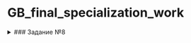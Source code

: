 # GB_final_specialization_work


<details>
    <summary>### Задание №8</summary>

```sql
-- Создаем базу данных
CREATE DATABASE People_friends;

-- Создем родительский класс с видами животных
CREATE TABLE Parent_class (
  id INT PRIMARY KEY AUTO_INCREMENT,
  species VARCHAR(50)
);

-- Наполняем таблицу видами
insert into parent_class (species)
values ('вьючные'),
		('домашние');

-- Создаем таблицу Домашних животных
CREATE TABLE Home_animals (
  id INT PRIMARY KEY AUTO_INCREMENT,
  species_name VARCHAR(50),
  class_id INT,
  FOREIGN KEY (class_id) REFERENCES Parent_class(id)
);

-- Наполняем таблицу доашними животнми
insert into home_animals (species_name, class_id)
values ('кошки', 2),
	   ('собаки', 2),
	   ('хомяки', 2);
	  
-- Создаем таблицу для вьючных животных
CREATE TABLE Pack_animals (
  id INT PRIMARY key AUTO_INCREMENT,
  species_name VARCHAR(50),
  class_id INT,
  FOREIGN KEY (class_id) REFERENCES parent_class(id)
);

-- Наполняем таблицу животными
insert into pack_animals (species_name, class_id)
values ('лошади', 1),
	   ('ослы', 1),
	   ('верблюды', 1);
```

<details>
    <summary>### Задание №9</summary>

```sql
```

<details>
    <summary>### Задание №8</summary>

```sql
```